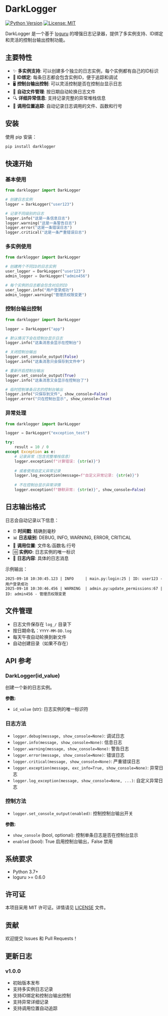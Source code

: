 # DarkLogger

[![Python Version](https://img.shields.io/badge/python-3.7%2B-blue.svg)](https://www.python.org/downloads/)
[![License: MIT](https://img.shields.io/badge/License-MIT-yellow.svg)](https://opensource.org/licenses/MIT)

DarkLogger 是一个基于 [loguru](https://github.com/Delgan/loguru) 的增强日志记录器，提供了多实例支持、ID绑定和灵活的控制台输出控制功能。

## 主要特性

- ✨ **多实例支持**: 可以创建多个独立的日志实例，每个实例都有自己的ID标识
- 🎯 **ID绑定**: 每条日志都会包含实例ID，便于追踪和调试
- 🖥️ **控制台输出控制**: 可以灵活控制是否在控制台显示日志
- 📁 **自动文件管理**: 按日期自动轮换日志文件
- 🔍 **详细异常信息**: 支持记录完整的异常堆栈信息
- 📍 **调用位置追踪**: 自动记录日志调用的文件、函数和行号

## 安装

使用 pip 安装：

```bash
pip install darklogger
```

## 快速开始

### 基本使用

```python
from darklogger import DarkLogger

# 创建日志实例
logger = DarkLogger("user123")

# 记录不同级别的日志
logger.info("这是一条信息日志")
logger.warning("这是一条警告日志") 
logger.error("这是一条错误日志")
logger.critical("这是一条严重错误日志")
```

### 多实例使用

```python
from darklogger import DarkLogger

# 创建两个不同ID的日志实例
user_logger = DarkLogger("user123")
admin_logger = DarkLogger("admin456")

# 每个实例的日志都会包含对应的ID
user_logger.info("用户登录成功")
admin_logger.warning("管理员权限变更")
```

### 控制台输出控制

```python
from darklogger import DarkLogger

logger = DarkLogger("app")

# 默认情况下会在控制台显示日志
logger.info("这条消息会显示在控制台")

# 关闭控制台输出
logger.set_console_output(False)
logger.info("这条消息只会保存到文件中")

# 重新开启控制台输出
logger.set_console_output(True)
logger.info("这条消息又会显示在控制台了")

# 临时控制单条日志的控制台输出
logger.info("只保存到文件", show_console=False)
logger.error("只在控制台显示", show_console=True)
```

### 异常处理

```python
from darklogger import DarkLogger

logger = DarkLogger("exception_test")

try:
    result = 10 / 0
except Exception as e:
    # 记录异常（包含完整堆栈信息）
    logger.exception(f"计算错误: {str(e)}")
    
    # 或者使用自定义异常记录
    logger.log_exception(message=f"自定义异常记录: {str(e)}")
    
    # 不在控制台显示异常详情
    logger.exception(f"静默异常: {str(e)}", show_console=False)
```

## 日志输出格式

日志会自动记录以下信息：

- ⏰ **时间戳**: 精确到毫秒
- 📊 **日志级别**: DEBUG, INFO, WARNING, ERROR, CRITICAL
- 📂 **调用位置**: 文件名:函数名:行号
- 🆔 **实例ID**: 日志实例的唯一标识
- 📝 **日志内容**: 具体的日志消息

示例输出：
```
2025-09-18 10:30:45.123 | INFO     | main.py:login:25 | ID: user123 - 用户登录成功
2025-09-18 10:30:46.456 | WARNING  | admin.py:update_permissions:67 | ID: admin456 - 管理员权限变更
```

## 文件管理

- 日志文件保存在 `log_/` 目录下
- 按日期命名：`YYYY-MM-DD.log`
- 每天午夜自动轮换到新文件
- 自动创建目录（如果不存在）

## API 参考

### DarkLogger(id_value)

创建一个新的日志实例。

**参数:**
- `id_value` (str): 日志实例的唯一标识符

### 日志方法

- `logger.debug(message, show_console=None)`: 调试日志
- `logger.info(message, show_console=None)`: 信息日志  
- `logger.warning(message, show_console=None)`: 警告日志
- `logger.error(message, show_console=None)`: 错误日志
- `logger.critical(message, show_console=None)`: 严重错误日志
- `logger.exception(message, exc_info=True, show_console=None)`: 异常日志
- `logger.log_exception(message, show_console=None, ...)`: 自定义异常日志

### 控制方法

- `logger.set_console_output(enabled)`: 控制控制台输出开关

**参数:**
- `show_console` (bool, optional): 控制单条日志是否在控制台显示
- `enabled` (bool): True 启用控制台输出，False 禁用

## 系统要求

- Python 3.7+
- loguru >= 0.6.0

## 许可证

本项目采用 MIT 许可证。详情请见 [LICENSE](LICENSE) 文件。

## 贡献

欢迎提交 Issues 和 Pull Requests！

## 更新日志

### v1.0.0
- 初始版本发布
- 支持多实例日志记录
- 支持ID绑定和控制台输出控制
- 支持异常详细记录
- 支持调用位置自动追踪
